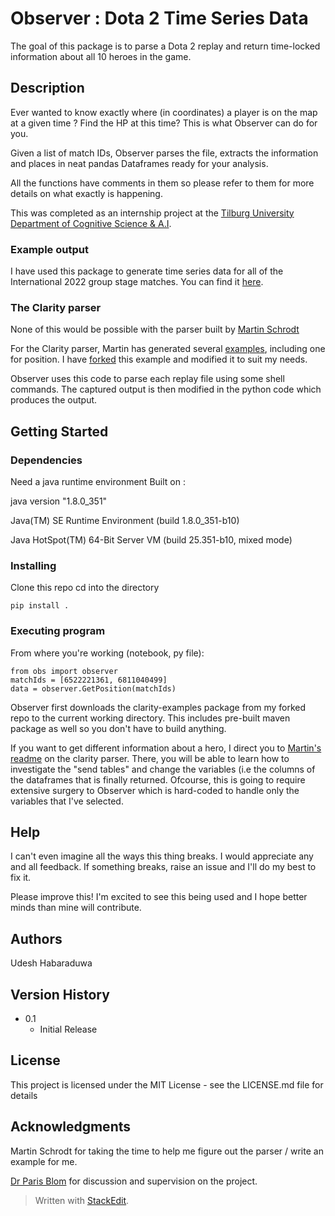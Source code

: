 

# Observer : Dota 2 Time Series Data

The goal of this package is to parse a Dota 2 replay and return time-locked information about all 10 heroes in the game.

## Description

Ever wanted to know exactly where (in coordinates) a player is on the map at a given time ? Find the HP at this time? This is what Observer can do for you.

Given a list of match IDs, Observer parses the file, extracts the information and places in neat pandas Dataframes ready for your analysis. 

All the functions have comments in them so please refer to them for more details on what exactly is happening.

This was completed as an internship project at the [Tilburg University Department of Cognitive Science & A.I](https://www.tilburguniversity.edu/about/schools/tshd/departments/dca/lab).

### Example output 
I have used this package to generate time series data for all of the International 2022 group stage matches. You can find it [here](https://www.kaggle.com/datasets/avngr86/dota-2-ti-2022-group-stage-time-series).

### The Clarity parser

None of this would be possible with the parser built by [Martin Schrodt](https://github.com/spheenik) 

For the Clarity parser, Martin has generated several [examples](https://github.com/skadistats/clarity-examples), including one for position. I have [forked](https://github.com/onedeeper/clarity-examples) this example and modified it to suit my needs. 

Observer uses this code to parse each replay file using some shell commands. The captured output is then modified in the python code which produces the output.

## Getting Started

### Dependencies

Need a java runtime environment 
Built on : 

java version "1.8.0_351"

Java(TM) SE Runtime Environment (build 1.8.0_351-b10)

Java HotSpot(TM) 64-Bit Server VM (build 25.351-b10, mixed mode)

### Installing

Clone this repo
cd into the directory

    pip install . 

### Executing program

From where you're working (notebook, py file): 

    from obs import observer
    matchIds = [6522221361, 6811040499]
    data = observer.GetPosition(matchIds)

Observer first downloads the clarity-examples package from my forked repo to the current working directory. This includes pre-built maven package as well so you don't have to build anything. 

If you want to get different information about a hero, I direct you to [Martin's readme](https://github.com/onedeeper/clarity-examples) on the clarity parser. There, you will be able to learn how to investigate the "send tables" and change the variables (i.e the columns of the dataframes that is finally returned. Ofcourse, this is going to require extensive surgery to Observer which is hard-coded to handle only the variables that I've selected.

## Help

I can't even imagine all the ways this thing breaks. I would appreciate any and all feedback. If something breaks, raise an issue and I'll do my best to fix it. 

Please improve this! I'm excited to see this being used and I hope better minds than mine will contribute. 

## Authors

Udesh Habaraduwa

## Version History

* 0.1
    * Initial Release

## License

This project is licensed under the MIT License - see the LICENSE.md file for details

## Acknowledgments

Martin Schrodt for taking the time to help me figure out the parser / write an example for me.

[Dr Paris Blom](https://www.tilburguniversity.edu/staff/p-mavromoustakosblom) for discussion and supervision on the project.

> Written with [StackEdit](https://stackedit.io/).
